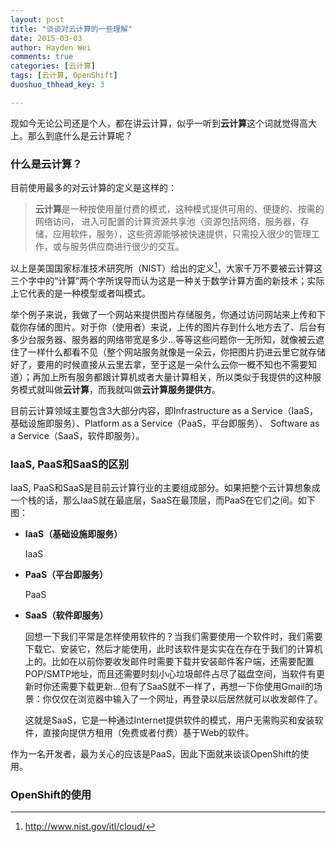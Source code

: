 ```yaml
---
layout: post
title: "谈谈对云计算的一些理解"
date: 2015-03-03
author: Hayden Wei
comments: true
categories: [云计算] 
tags: [云计算, OpenShift] 
duoshuo_thhead_key: 3

---
```

现如今无论公司还是个人，都在讲云计算，似乎一听到**云计算**这个词就觉得高大上。那么到底什么是云计算呢？

### 什么是云计算？

目前使用最多的对云计算的定义是这样的：

> **云计算**是一种按使用量付费的模式，这种模式提供可用的、便捷的、按需的网络访问， 进入可配置的计算资源共享池（资源包括网络，服务器，存储，应用软件，服务），这些资源能够被快速提供，只需投入很少的管理工作，或与服务供应商进行很少的交互。

以上是美国国家标准技术研究所（NIST）给出的定义[^CloudComputing]，大家千万不要被云计算这三个字中的“计算”两个字所误导而认为这是一种关于数学计算方面的新技术；实际上它代表的是一种模型或者叫模式。

举个例子来说，我做了一个网站来提供图片存储服务，你通过访问网站来上传和下载你存储的图片。对于你（使用者）来说，上传的图片存到什么地方去了、后台有多少台服务器、服务器的网络带宽是多少...等等这些问题你一无所知，就像被云遮住了一样什么都看不见（整个网站服务就像是一朵云，你把图片扔进云里它就存储好了，要用的时候直接从云里去拿，至于这是一朵什么云你一概不知也不需要知道）；再加上所有服务都跟计算机或者大量计算相关，所以类似于我提供的这种服务模式就叫做**云计算**，而我就叫做**云计算服务提供方**。

目前云计算领域主要包含3大部分内容，即Infrastructure as a Service（IaaS，基础设施即服务）、Platform as a Service（PaaS，平台即服务）、 Software as a Service（SaaS，软件即服务）。

### IaaS, PaaS和SaaS的区别

IaaS, PaaS和SaaS是目前云计算行业的主要组成部分。如果把整个云计算想象成一个栈的话，那么IaaS就在最底层，SaaS在最顶层，而PaaS在它们之间。如下图：

* **IaaS（基础设施即服务）**

	IaaS

* **PaaS（平台即服务）**

	PaaS

* **SaaS（软件即服务）**

	回想一下我们平常是怎样使用软件的？当我们需要使用一个软件时，我们需要下载它、安装它，然后才能使用，此时该软件是实实在在存在于我们的计算机上的。比如在以前你要收发邮件时需要下载并安装邮件客户端，还需要配置POP/SMTP地址，而且还需要时刻小心垃圾邮件占尽了磁盘空间，当软件有更新时你还需要下载更新...但有了SaaS就不一样了，再想一下你使用Gmail的场景：你仅仅在浏览器中输入了一个网址，再登录以后居然就可以收发邮件了。

	这就是SaaS，它是一种通过Internet提供软件的模式，用户无需购买和安装软件，直接向提供方租用（免费或者付费）基于Web的软件。

作为一名开发者，最为关心的应该是PaaS，因此下面就来谈谈OpenShift的使用。

### OpenShift的使用

[^CloudComputing]: http://www.nist.gov/itl/cloud/

